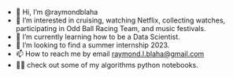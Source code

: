 - 👋 Hi, I’m @raymondblaha
- 👀 I’m interested in cruising, watching Netflix, collecting watches, participating in Odd Ball Racing Team, and music festivals.
- 🌱 I’m currently learning how to be a Data Scientist. 
- 💞️ I’m looking to find a summer internship 2023.
- 📫 How to reach me by email raymond.l.blaha@gmail.com
- 👨‍🎓 check out some of my algorithms python notebooks. 

<!---
raymondblaha/raymondblaha is a ✨ special ✨ repository because its `README.md` (this file) appears on your GitHub profile.
You can click the Preview link to take a look at your changes.
--->
